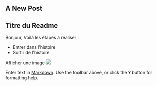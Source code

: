 ## A New Post
## Titre du Readme

Bonjour,
Voilà les étapes à réaliser :
- Entrer dans l'histoire
- Sortir de l'histoire

Afficher une image
![]({{site.baseurl}}//Error1.jpg)

Enter text in [Markdown](http://daringfireball.net/projects/markdown/). Use the toolbar above, or click the **?** button for formatting help.
